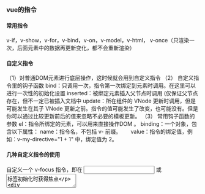 ### vue的指令

#### 常用指令

v-if，v-show，v-for，v-bind，v-on，v-model，v-html，
v-once（只渲染一次，后面元素中的数据再更新变化，都不会重新渲染）

#### 自定义指令

（1）对普通DOM元素进行底层操作，这时候就会用到自定义指令
（2） 自定义指令里的钩子函数
 bind：只调用一次，指令第一次绑定到元素时调用。在这里可以进行一次性的初始化设置
 inserted：被绑定元素插入父节点时调用 (仅保证父节点存在，但不一定已被插入文档中
 update：所在组件的 VNode 更新时调用，但是可能发生在其子 VNode 更新之前。指令的值可能发生了改变，也可能没有。但是你可以通过比较更新前后的值来忽略不必要的模板更新。
（3） 常用钩子函数的参数
 el：指令所绑定的元素，可以用来直接操作DOM 。
 binding：一个对象，包含以下属性：
 name：指令名，不包括 v- 前缀。　　
 value：指令的绑定值，例如：v-my-directive="1 + 1" 中，绑定值为 2。

#### 几种自定义指令的使用

 自定义一个 v-focus 指令，即在 <input> 或 <textarea> 标签初始化时获得焦点

```js
Vue.directive('focus', {
    inserted: function (el) {
        el.focus();//聚焦
    }
});
<input type="text" v-focus>
```

自定义一个权限指令，对需要权限判断的 Dom 进行显示隐藏

```js
function checkArray(key) {
  let arr = ['1', '2', '3', '4']
  let index = arr.indexOf(key)
  if (index > -1) {
    return true // 有权限
  } else {
    return false // 无权限
  }
}
 
const permission = {
  inserted: function (el, binding) {
    let permission = binding.value // 获取到 v-permission的值
    if (permission) {
      let hasPermission = checkArray(permission)
      if (!hasPermission) {
        // 没有权限 移除Dom元素
        el.parentNode && el.parentNode.removeChild(el)
      }
    }
  },
}
 
export default permission

//给 v-permission 赋值判断即可

<div class="btns">
  <!-- 显示 -->
  <button v-permission="'1'">权限按钮1</button>
  <!-- 不显示 -->
  <button v-permission="'10'">权限按钮2</button>
</div>
```

自定义一个防抖函数的指令

```js
const debounce = {
  inserted: function (el, binding) {
    let timer
    el.addEventListener('click', () => {
      if (timer) {
        clearTimeout(timer)
      }
      timer = setTimeout(() => {
        binding.value()
      }, 1000)
    })
  },
}

export default debounce

<button v-debounce="debounceClick">防抖</button>

```

### 用函数的方式调用组件

```vue
<template>
  <div class="custom-popover" :class="popoverClass" :style="{width: (width / 192) + 'rem'}">
    <div class="popover-title">
      <span>{{title}}</span>
      <span class="el-icon-close" @click="closeWindow"></span>
    </div>
    <div class="popover-content">
      <component :is="pageValue" :params='params'></component>
    </div>
  </div>
</template>
```

```js
import Vue from 'vue';
import popover from './popover.vue';
const getPopover = Vue.extend(popover);
export default $popover = function(obj){
	const getCon = new getPopover(obj).$mount();
    document.body.appendChild(getCon.$el);
    
}
getCon.$el.parentNode.removeChild(getCon.$el);
```

```js
import showPopover from './$popover';
showPopover(obj)
```

### this.$set

当在对象或者数组添加新的属性，视图没有更新时，可以使用这个api

```js
//对象 this.$set(object, 'key', value)
this.$set(this.ctrPointMadeUp, 'point', res.data.data.focusProportion)
//数组  this.$set(array, index, item)  this.$set(array[index],"key", value)
this.$set(this.items, index, item)
this.$set(this.items[index],"flag", !item.flag)
```

### 生命周期

#### 概述

  vue是通过构建数据驱动的web界面的渐进式框架
 vue生命周期就是指vue实例从创建到销毁的过程

#### 过程

 beforeCreate：实例已经初始化，只是数据观察与事件机制尚未形成，不能获取DOM节点
 created：实例已经创建，仍然不能获取DOM节点（有data，没有el）
 beforeMount：是个过渡阶段，获取不到具体的DOM节点，但是vue挂载的根节点已经创建（有data，有el）
 mounted：数据和DOM都已经被渲染出来了
 beforeUpdate和updated：data中的数据发生了改变，会触发对应组件的重新渲染，先后调用beforeUpdate和updated
 beforeDestroy和destroyed：vue实例即将销毁和销毁时的调用

#### 父子组件的生命周期

加载渲染过程
父beforeCreate->父created->父beforeMount->子beforeCreate->子created->子beforeMount->子mounted->父mounted
子组件更新过程
父beforeUpdate->子beforeUpdate->子updated->父updated
父组件更新过程
父beforeUpdate->父updated
销毁过程
父beforeDestroy->子beforeDestroy->子destroyed->父destroyed

### 组件传值

1 父组件使用v-bind进行数据的绑定，子组件中通过定义props接收对应的数据

2 使用$emit进行子组件给父组件传值

3 使用$children和$parents获取子组件和父组件对象

**$children** 指代的是子组件，返回的是一个组件集合

**$parent** 指代的是父组件 ，返回的是一个组件集合

4 使用$ref获取指定的子组件

5eventbus事件总线
6 vuex
7 路由传值

8 provide/ inject

### vue的路由

#### 常用配置项

path:路由请求的路径
component:路径匹配成功后需要渲染的组件或者页面
redirect:重定向
children:路由嵌套
name:命名路由 给当前路由取一个别名
props:路由解耦 路由传参的一种方式 针对动态路由
meta:路由元信息 当前路由所携带的一些信息

#### 路由懒加载

异步组件require()方法
es6import方法
webpack提供的require.ensure()

```js
{ component: resolve=require(['@/components/home'],resolve) }
{component: () => import("@/components/HelloWorld")}
```

#### 路由传参的区别

query刷新不会丢失query里面的数据，params刷新 会 丢失 params里面的数据
query在浏览器地址栏中显示参数，params不显示

#### 路由守卫

router.beforeEach 是页面加载之前，相反router.afterEach是页面加载之后

**前置路由**

路由白名单

利用token或cookie判断是否能跳转到首页或者重定向登录页

**后置路由**

跳转后的页面例如滚动条回调0 0 位置

更新页面title

懒加载结束等等

#### 不同路由跳转的区别

router-link默认是触发router.push(location)，如果设置的replace 则触发router.replace(location)

router.push() ：导航跑到不同的URL,这个方法会向history栈添加一个新的记录，所以，当用户点击浏览器后退按钮时，则回到之前的url.

router.replace(): 跟router.push作用是一样的，但是，它不会向history添加新记录，而是跟它的方法名一样替换掉当前的history记录.

router.go(n): 这个方法的参数是一个整数，意思是在history记录中向前或者后退多少步，类似window.history.Go(n) 

#### hash路由和history路由

 hash模式url带#号，可以用window.location.hash 读取，也可以用onhashchange判断url的变化
history模式不带#号，history路由是HTML5新增的API（history.pushState）

我们进行回车刷新操作，hash路由会加载到地址栏对应的页面，而history路由一般就404报错了（刷新是网络请求，没有后端准备时会报错）



当我们进入项目的主页的时候，一切正常，可以访问，但是当我们刷新页面或者直接访问路径的时候就会返回404，那是因为在history模式下，只是动态的通过js操作window.history来改变浏览器地址栏里的路径，并没有发起http请求，但是当我直接在浏览器里输入这个地址的时候，就一定要对服务器发起http请求，但是这个目标在服务器上又不存在，所以会返回404，怎么解决呢？我们现在可以把所有请求都转发到 http://localhost:8080/bank/page/index.html上就可以了。

#### 路由权限

公共路由

从根据用户信息接口访问一个路由信息接口，或者用户信息接口自带路由信息

```js
import { constantRoutes } from '@/router'
import error from '@/router/error'
import { getRouters } from '@/api/menu'
import Layout from '@/layout/index'

const permission = {
  state: {
    routes: [],
    addRoutes: []
  },
  mutations: {
    SET_ROUTES: (state, routes) => {
      state.addRoutes = routes
      state.routes = constantRoutes.concat(routes)
    }
  },
  actions: {
    // 生成路由
    GenerateRoutes({ commit }) {
      return new Promise(resolve => {
        // 向后端请求路由数据
        getRouters().then(res => {
          let accessedRoutes = filterAsyncRouter(res.data)
          accessedRoutes = accessedRoutes.concat(error)
          commit('SET_ROUTES', accessedRoutes)
          resolve(accessedRoutes)
        })
      })
    }
  }
}

// 遍历后台传来的路由字符串，转换为组件对象
function filterAsyncRouter(asyncRouterMap) {
  return asyncRouterMap.filter(route => {
    if (route.component) {
      // Layout组件特殊处理
      if (route.component === 'Layout') {
        route.component = Layout
      } else {
        route.component = loadView(route.component)
      }
    }
    if (route.children != null && route.children && route.children.length) {
      route.children = filterAsyncRouter(route.children)
    }
    return true
  })
}

export const loadView = (view) => { // 路由懒加载
  return (resolve) =>  require([`@/views/${view}`], resolve)
}

export default permission
```

在前置路由守卫使用addrouter动态添加api返回的路由信息实现路由权限

```js
  store.dispatch('GenerateRoutes', { roles }).then(accessRoutes => {
          // 测试 默认静态页面
          // store.dispatch('permission/generateRoutes', { roles }).then(accessRoutes => {
            // 根据roles权限生成可访问的路由表
            router.addRoutes(accessRoutes) // 动态添加可访问路由表
            next({ ...to, replace: true }) // hack方法 确保addRoutes已完成
          })
```

#### 路由白名单

在前置路由守卫进行路由白名单的判断

```js
const whiteList = ['/login', '/auth-redirect', '/bind', '/register']

if (whiteList.indexOf(to.path) !== -1) {
      // 在免登录白名单，直接进入
      next()
    } 
```



### computed和watch的区别

computed 计算属性 : 依赖其它属性值，并且 computed 的值有缓存，只有它依赖的属性值发生改变，下一次获取 computed 的值时才会重新计算 computed 的值。

watch 侦听器 : 更多的是「观察」的作用，无缓存性，类似于某些数据的监听回调，每当监听的数据变化时都会执行回调进行后续操作。

需要在数据变化时执行异步或开销较大的操作时，应该使用 watch，使用 watch 选项允许我们执行异步操作 ( 访问一个 API ),限制我们执行该操作的频率,并在我们得到最终结果前,设置中间状态。这些都是计算属性无法做到的。

当我们需要进行数值计算，并且依赖于其它数据时，应该使用 computed，因为可以利用 computed 的缓存特性，避免每次获取值时，都要重新计算。

### 计算属性的setter和getter

当页面获取某个数据的时候，先会在data里面找，找不到就会去计算属性里面找
在计算属性里面，获取的时候会自动去执行get方法
//父组件传递属性，子组件中不能直接修改，所以使用computed的setter触发父组件事件

```js
computed: {
    isShowData: {
      get() {
        return this.isShow;
      },
      // setter，触发父组件更新isShow
      set() {
        this.$emit("update:isShow", false);
      },
    },  
  },
```

### watch和computed的原理

#### computed

1. 调用计算属性时会触发其`Object.defineProperty`的`get`访问器函数
2. 当某个属性发生变化，触发`set`拦截函数，然后调用自身消息订阅器`dep`的`notify`方法，遍历当前`dep`中保存着所有订阅者`wathcer`的`subs`数组，并逐个调用`watcher`的 `update`方法，完成响应更新

### watch中的deep:true是如何实现的

当用户指定了watch中的deep属性为true时，如果当时监控的属性是数组类型，会对对象中的每一项进行求值，此时会将当前watcher存入到对应属性的依赖中，这样数组中对象发生变化时也会通知数据更新。
内部原理就是递归，耗费性能



#### 双向绑定的几种方式

**1  v-model**

```js
//父组件
<BoxTabs v-model="currentTabs" :headerList="headerList"></BoxTabs>  
//子组件
<div :class="{'active':index == currentTab}" >{{ item }}</div>
 props: {
    value: {
      type: Number,
      default: 0
    },
  },

watch: {
    value(val) {
      this.currentTab = val;
    },
    currentTab(val){
        this.$emit('input',val);
    }
  },
data() {
    return {
      currentTab: this.value,
    };
  },
```

**方式二  .sync  this.$emit('update:msg', Data)**

```js
//父组件
<view :msg.sync="msg"></view>

//子组件
<button @click="childBtn">儿子</button>

props: {
   msg: {
      type: String,
      default: ''
    },
  },

methods:{
    childBtn(){
    this.$emit('update:msg', Data)
              },
},
```


### vue2和vue3的区别

Vue.js是一个提供MVVM数据双向绑定的库，专注于UI层面，核心思想是：数据驱动、组件系统

```
双向绑定使用了 proxy 替代 Object.defineProperty，提升内存性能
新增 hook api
Composition API（组合API）
更好的ts支持，vue 3 直接用 ts 重写。
部分命令发生了变化
```

### Vue 3 性能提升的方面

```
1 响应式系统提升
vue2在初始化的时候，对data中的每个属性使用definepropery调用getter和setter使之变为响应式对象。
如果属性值为对象，还会递归调用defineproperty使之变为响应式对象
vue3使用proxy对象重写响应式。proxy的性能本来比defineproperty好
proxy可以拦截属性的访问、赋值、删除等操作，不需要初始化的时候遍历所有属性
优势：
可以监听动态新增的属性；
可以监听删除的属性 ；
可以监听数组的索引和 length 属性；
2  编译优化
优化编译和重写虚拟dom，让首次渲染和更新dom性能有更大的提升
vue2 通过标记静态根节点,优化 diff 算法
vue3 标记和提升所有静态根节点,diff 的时候只比较动态节点内容
3 源码体积的优化
vue3移除了一些不常用的api，例如：inline-template、filter等
```

### Composition Api 与Options Api 的区别

```
Options Api
包含一个描述组件选项（data、methods、props等）的对象 options；
API开发复杂组件，同一个功能逻辑的代码被拆分到不同选项 ；
使用mixin重用公用代码，也有问题：命名冲突，数据来源不清晰；
composition Api
vue3 新增的一组 api，它是基于函数的 api，可以更灵活的组织组件的逻辑。
解决options api在大型项目中，options api不好拆分和重用的问题。
```

### **vue 中容易出现内存泄露的几种情况**

声明的全局变量在切换页面的时候没有清空(在页面卸载的时候顺便处理掉该引用 window.test = null )
监听在 window/body 等事件没有解绑。（在页面销毁的时候，顺便解除引用，释放内存）
绑在 EventBus 的事件没有解绑（在页面卸载的时候也可以考虑解除引用）
v-if 指令产生的内存泄露


### vue手动挂载dom节点

```js
//MyComponent 就是引入的vue文件
var component = new MyComponent().$mount()
document.getElementById(‘app‘).appendChild(component.$el)
```

### vue本地代理跨域

```js
   devServer: {
       proxy: {
         '/video': {
           target: 'http://113.98.62.19:8088/',
           ws: false,
           changeOrigin: true
         }
      }
     },
```
### provide/ inject

`provide`/ `inject` 是vue2.2.0新增的api, 简单来说就是父组件中通过`provide`来提供变量, 然后再子组件中通过`inject`来注入变量

```vue
// A.vue

<template>
  <div>
	<comB></comB>
  </div>
</template>

<script>
  import comB from '../components/test/comB.vue'
  export default {
    name: "A",
    provide: {
      for: "demo"
    },
    components:{
      comB
    }
  }
</script>

```

```vue
// B.vue

<template>
  <div>
    {{demo}}
    <comC></comC>
  </div>
</template>

<script>
  import comC from '../components/test/comC.vue'
  export default {
    name: "B",
    inject: ['for'],
    data() {
      return {
        demo: this.for
      }
    },
    components: {
      comC
    }
  }
</script>

```

### 事件总线

#### 写法描述

```js
// 创建写法1：
let EventBus = new Vue() //vue实例可以作为事件总线
Object.defineProperties(Vue.prototype,{
    $bus:{
       get(){
        return EventBus  
    }   
  }
})
// 创建写法2：
Vue.prototype .$bus = new Vue()

//发射事件
 EventBus.$emit("aMsg", '来自A页面的消息');
//接收事件
EventBus.$on("aMsg", (msg) => {
      // A发送来的消息
      this.msg = msg;
    });
//移除事件
EventBus.$off('aMsg')
```

#### 事件总线的弊端

```json
在上一个例子中，我们A组件向事件总线发送了一个事件aMsg并传递了参数MsgA，然后B组件对该事件进行了监听，并获取了传递过来的参数。但是，这时如果我们离开B组件，然后再次进入B组件时，又会触发一次对事件aMsg的监听，这时时间总线里就有两个监听了，如果反复进入B组件多次，那么就会对aMsg进行多次的监听。

总而言之，A组件只向EventBus发送了一次事件，但B组件却进行了多次监听，EventBus容器中有很多个一模一样的事件监听器这时就会出现，事件只触发一次，但监听事件中的回调函数执行了很多次

- 解决办法：在组件离开，也就是被销毁前，将该监听事件给移除，以免下次再重复创建监听
- 语法：`this.$EventBus.$off(要移除监听的事件名)`
```

### vuex

index.js

```js
import Vue from 'vue'
import Vuex from 'vuex'
Vue.use(Vuex)
export default new Vuex.Store({
  modules: {
    app,
    transferData,
    dataRecord
  }
})
```

子文件

```js
export default {
    state: {
        disCreenImg:{},
    },
    mutations: {
      setDisCreenImg(state,imgObj){
        state.disCreenImg=imgObj;
      },
    },
    getters: {
     // 单个参数
        countDouble: function(state){
          return state.count 
        },
        // 两个参数
        CountDoubleAndDouble: function(state, getters) {
          return getters.countDouble 
        }
    },
    actions: {
      //
    }
  };
```

#### 基本使用

```js
this.$store.state.animalChange
this.$store.commit('setAnimalChange',{});
this.$store.dispatch('onLogin')
```

getter相当于vuex的计算属性，getter的返回值会根据它的依赖被缓存起来，且只有当它的依赖值发生了改变才会被重新计算。

```js
computed(){   
countDouble: function(){
   return this.$store.getters.countDouble
 }
}

  import { mapGetters } from 'vuex'
 ...mapGetters([
      'countDouble',
      'CountDoubleAndDouble',
    ]),
```

#### action和mutation区别

mutation是同步更新数据（内部会进行是否为异步方式更新的数据检测）

action异步操作，可以获取数据后调用mutation提交最终数据

### 在使用计算属性时，函数名和 data 数据源中的数据可以同名吗？

 不可以重名，不仅仅是计算属性和 data，其他的如 props，methods 都不可以重名，因为 Vue 会把这些属性挂载在组件实例上，直接使用 this 就可以访问，如果重名就会导致冲突。

### 怎么给 vue 定义全局的方法

目前一般有两种做法：一是给直接给 Vue.prototype 上添加，另外一个是通过 Vue.mixin 注册



### vue引入百度地图

```js

<template>
  <div class="baidu_map" id="baidu_map"></div>
</template>

<script>
export default {
  name: "Bmap",
  props: {
    // point:{
    //   type:Array,
    //   default:[114.051549, 22.557686],
    // }
  },
  data() {
    return {
      bmap: undefined,
      point: [114.051549, 22.557686],
      level: 17,
      imgIcon: null
    };
  },
  methods: {
    // 初始化地图
    onReady() {
      let styleJson = require("./mapStyle/mapStyle.json");
      this.bmap = new BMap.Map("baidu_map");
      let point = new BMap.Point(this.point[0], this.point[1]);
      this.bmap.centerAndZoom(point, this.level);
      this.bmap.setMapStyleV2({ styleJson: styleJson });
      this.bmap.enableScrollWheelZoom();
      this.bmap.disableDoubleClickZoom();
      // 实时显示监听地图级别
      this.bmap.addEventListener("zoomend", e => {
        var ZoomNum = this.bmap.getZoom();
        this.$emit("zoomChange", ZoomNum);
      });
    },
    // 创建点位
    createMarker(img, imgSize, point) {
      var mapPoint = new BMap.Point(point[0], point[1]);
      var imgIcon = new BMap.Icon(img, new BMap.Size(imgSize[0], imgSize[1]));
      return new BMap.Marker(mapPoint, { icon: imgIcon });
      // this.bmap.addOverlay(marker);
    },
    // 添加标注点的点击事件并投放到地图
    addMarker(marker, clickfun, dblclickfun) {
      marker.addEventListener("click", clickfun);
      marker.addEventListener("rightclick", dblclickfun);
      // console.log(this.imgIcon);
      this.bmap.addOverlay(marker);
    },
    // 设置图标对象
    setIconSize(url, size, marker) {
      var imgIcon = new BMap.Icon(url, new BMap.Size(size[0], size[1]));
      var icon = { icon: imgIcon };
      marker.setIcon(icon);
      // console.log(this.imgIcon);
      // debugger
      //  var  size = new BMap.Size(imgSize[0], imgSize[1]);
      //  var offset = {offset: size}
      //  console.log(this.imgIcon.setSize);


      // return this.imgIcon.setSize(offset)
    },
    //添加点位文本标签
    addLabel(content, point, marker, style) {
      if (!style) style = {};
      var opts = {
        position: point,
        offset: new BMap.Size(-10, -10)
      };
      let label = new BMap.Label(content, opts);
      //把label设置到maker上
      marker.setLabel(label);
      label.setStyle(style);
      return label;
    },
    // 清除所有标注点位
    clearOverlays() {
      this.bmap.clearOverlays();
    },
    // 清除特定的点位
    removeOverlay(target) {
      this.bmap.removeOverlay(target);
    },
    // 设置中心点
    setCenter(point,level) {
      // debugger
      let zoomLevel = level||17;
      // if(level){
      //   zoomLevel  =level;
      // }
      let points = new BMap.Point(point[0], point[1]);
      this.bmap.centerAndZoom(points, zoomLevel);
    },
    // 设置缩放级别
     setZoom(level) {
      let points = new BMap.Point(this.point[0], this.point[1]);
      this.bmap.centerAndZoom(points, level);
    },
    // 实时显示层级
    getZoom() {
      return this.bmap.getZoom();
    },
    // 鼠标绘制
    inquireType() {
      var styleOptions = {
        strokeColor: "#3ea5f9", //边线颜色。
        fillColor: "", //填充颜色。当参数为空时，圆形将没有填充效果。
        strokeWeight: 2, //边线的宽度，以像素为单位。
        strokeOpacity: 0.5, //边线透明度，取值范围0 - 1。
        fillOpacity: 0.6, //填充的透明度，取值范围0 - 1。
        strokeStyle: "solid" //边线的样式，solid或dashed。
      };
      //实例化鼠标绘制工具
      var drawingManager = new BMapLib.DrawingManager(this.bmap, {
        isOpen: false, //是否开启绘制模式
        enableDrawingTool: false, //是否显示工具栏
        drawingToolOptions: {
          anchor: BMAP_ANCHOR_TOP_RIGHT, //位置
          offset: new BMap.Size(5, 5) //偏离值
        },
        circleOptions: styleOptions, //圆的样式
        polylineOptions: styleOptions, //线的样式
        polygonOptions: styleOptions, //多边形的样式
        rectangleOptions: styleOptions //矩形的样式
      });
      //添加鼠标绘制工具监听事件，用于获取绘制结果
      let overlaysKC = [];
      var overlaycomplete = function(e) {
        overlaysKC.push(e.overlay);
      };
      drawingManager.addEventListener("overlaycomplete", overlaycomplete);
      // drawingManager.close();
      return { obj: drawingManager, data: overlaysKC };
    },
    closeInquireType(target) {
      target.close();
    },
    // 热力图
    heatMap() {
      // "visible":true, "opacity":70
      var heatmapOverlay = new BMapLib.HeatmapOverlay({ radius: 100 });
      this.bmap.addOverlay(heatmapOverlay);
      return heatmapOverlay;
    },
    // 点聚合
    MarkerClusterer(markers) {
      // var myStyles = [
      //   {
      //     url: require("../../assets/newImage/执法对象.png"),
      //     size: new BMap.Size(50, 50),
      //     fontSize: "14px"
      //   }
      // ];
      var markerClusterer = new BMapLib.MarkerClusterer(this.bmap, {
        markers: markers
      });
      // markerClusterer.setStyles(myStyles);
      return markerClusterer;
    },
    // 根据地理位置调整视野
    setViewport(arr) {
      this.bmap.setViewport(arr);
    },
    // 画线
    createPolyline(arr, options) {
      let defaultOption = {
        strokeColor: "#21e1e8",
        strokeWeight: 3,
        strokeOpacity: 1
      };
      let option = Object.assign(defaultOption, options);
      let arrPoint = arr.map(res => new BMap.Point(res.mlng, res.mlat));
      let Polyline = new BMap.Polyline(arrPoint, defaultOption);
      this.bmap.addOverlay(Polyline);
      return Polyline;
    },
  },


  mounted() {
    this.onReady();
  }
};
</script>


<style lang="less" scoped>
.baidu_map {
  width: 100%;
  height: 100%;
}
</style>

```

### vue中是如何检测数组变化的（源码）

使用了函数劫持的方式，重写了数组方法
Vue将data中的数组，进行了原型链重写，指向了自己定义的数组原型方法。
这样当调用数组api时，可以通知依赖更新。如果数组中包含着引用类型，会对数组中的引用类型再次进行监控。
Object.create()，保存原有原型

### 为何vue采用异步渲染

vue是组件级更新，如果不采用异步更新，那么每次更新数据都会对当前组件重新渲染。

为了性能考虑，vue会在本轮数据更新后，再去异步更新视图

### 何时需要使用beforeDestroy？

可能在当前组件使用了$on方法，需要在组件销毁前解绑
清除自己定义的定时器
解除事件的原生绑定scroll、mousemove…

### vue中v-if和v-show的区别

v-if如果条件不成立，不会渲染当前指令所在节点的dom元素

v-show切换当前dom的显示和隐藏，本质上display:none

### 为什么v-for和v-if不能连用？

v-for会比v-if的优先级高一些，如果连用的话，会把v-if给每个元素都添加一下，会造成性能问题。
如果确实需要判断每一个，可以用计算属性来解决，先用计算属性将满足条件的过滤出来，然后再去循环。

### **v-for中为什么要用key？**

解决vue中diff算法结构相同key相同，导致内容复用的问题，通过key（最好自定义id，不要用索引），明确dom元素，防止重复渲染。key的作用主要是为了高效的更新虚拟DOM

### 描述组件渲染和更新过程

渲染组件时，会通过Vue.extend方法构建子组件的构造函数，并进行实例化，最终手动调用$mount进行挂载。更新组件时会进行patchVnode流程，核心就是diff算法。



### **Vue中事件绑定的原理**

Vue的事件绑定分为两种：一种是原生的事件绑定，一种是组件的事件绑定
原生dom事件绑定采用的是addEventListener
组件的事件绑定采用的是$on方法

### **组件中的data为什么是个函数？**

同一个组件被复用多次，会创建多个实例。这些实例用的是同一个构造函数，如果data是一个对象的话，所有组件共享了同一个对象。为了保证组件的数据独立性，要求每个组件都必须通过data函数返回一个对象作为组件的状态。

##### vue中的v-html会导致哪些问题

可能会导致XXS攻击
v-html会替换掉标签内的子元素

##### vue中相同逻辑如何抽离

Vue.mixin用法给组件每个生命周期、函数都混入一些公共逻辑

##### 为什么要使用异步组件？

如果组件功能多，打包出的结果会变大，可以采用异步组件的方式来加载组件。主要依赖import()这个语法，可以实现文件的分割加载。

##### 谈谈你对keep-alive的理解（一个组件）

keep-alive可以实现组件的缓存，当组件切换时，不会对当前组件卸载
常用的2个属性include、exclude
常用的2个生命周期activated、deactivated

##### Vue中常见性能优化

###### **编码优化**

不要将所有的数据都放到data中，data中的数据都会增加getter、setter，会收集对应的watcher
vue在v-for时给每项元素绑定事件需要用事件代理
SPA页面采用keep-alive缓存组件
拆分组件（提高复用性、增加代码的可维护性，减少不必要的渲染）
v-if当值为false时，内部指令不会执行，具有阻断功能。很多情况下使用v-if替换v-show
for循环设置key值（提高运算性能，更快定位到节点）
Object.freeze冻结数据
合理使用路由懒加载、异步组件
数据持久化的问题，防抖、节流

Vue路由设置成懒加载

图片资源懒加载

###### **Vue加载性能优化**

第三方模块按需导入（babel-plugin-component）
滚动到可视区域动态加载（https://tangbc.github.io/vue-virtual-scroll-list）
图片懒加载（https://github.com/hilongjw/vue-lazyload.git）

###### **用户体验**

app-skeleton骨架屏

app shell app壳

pwa

###### **SEO优化**

预渲染插件prerender-spa-plugin

服务端渲染ssr

###### **打包优化**

使用cdn的方式加载第三方模块

多线程打包happypack

splitChunks抽离公共文件

sourceMap生成

###### 缓存压缩

客户端缓存、服务端缓存

服务端gzip压缩

##### **Vue3.0的改进**

采用了TS来编写

支持composition API

响应式数据原理改成了proxy

diff对比算法更新，只更新vdom绑定了动态数据的部分

##### 像vue-router，vuex他们都是作为vue插件，请说一下他们分别都是如何在vue中生效的？

通过vue的插件系统，用vue.mixin混入到全局，在每个组件的生命周期的某个阶段注入组件实例

##### 请你说一下vue的设计架构

vue2采用的是典型的混入式架构，类似于express和jquery，各部分分模块开发，再通过一个mixin去混入到最终暴露到全局的类上。
简述一个框架的同时，说出他的设计来源、类似的框架。

##### 请说一下你这个项目中做的事情

这个项目主体是一个vue项目，但是因为是pc端，为了seo，我特意做了ssr。然后这个项目有一套我和同事一起做的专门的组件库。在移动端，我们为了搭配app，也做了移动混合方案。像在首页，因为数据巨大，我们采用了一些优化方案。利用本地缓存数据，对小图标进行了base64转码。

##### 一个优秀的Vue团队代码规范是什么样子的

https://mp.weixin.qq.com/s/RL5P8gwYijMXR5F4xsLv6g



##### vite

- 文档: https://v3.cn.vuejs.org/guide/installation.html
- vite 是一个由原生 ESM 驱动的 Web 开发构建工具。在开发环境下基于浏览器原生 ES imports 开发，
- 它做到了***本地快速开发启动***, 在生产环境下基于 Rollup 打包。
  - 快速的冷启动，不需要等待打包操作；
  - 即时的热模块更新，替换性能和模块数量的解耦让更新飞起；
  - 真正的按需编译，不再等待整个应用编译完成，这是一个巨大的改变。

```
npm init vite-app <project-name>
cd <project-name>
npm install
npm run dev
```

##### Composition API(常用部分)

###### setup

新的option, 所有的组合API函数都在此使用, 只在初始化时执行一次

函数如果返回对象, 对象中的属性或方法, 模板中可以直接使用

###### ref

作用: 定义一个数据的响应式

语法: const xxx = ref(initValue)

- 创建一个包含响应式数据的引用(reference)对象
- js中操作数据: xxx.value
- 模板中操作数据: 不需要.value

一般用来定义一个基本类型的响应式数据

######  reactive

- 作用: 定义多个数据的响应式
- const proxy = reactive(obj): 接收一个普通对象然后返回该普通对象的响应式代理器对象
- 响应式转换是“深层的”：会影响对象内部所有嵌套的属性
- 内部基于 ES6 的 Proxy 实现，通过代理对象操作源对象，内部数据都是响应式的

##### proxy的响应式原理

```html
<html lang="en">
<head>
  <meta charset="UTF-8">
  <meta name="viewport" content="width=device-width, initial-scale=1.0">
  <title>Proxy 与 Reflect</title>
</head>
<body>
  <script>
    
    const user = {
      name: "John",
      age: 12
    };

    /* 
    proxyUser是代理对象, user是被代理对象
    后面所有的操作都是通过代理对象来操作被代理对象内部属性
    */
    const proxyUser = new Proxy(user, {

      get(target, prop) {
        console.log('劫持get()', prop)
        return Reflect.get(target, prop)
      },

      set(target, prop, val) {
        console.log('劫持set()', prop, val)
        return Reflect.set(target, prop, val); // (2)
      },

      deleteProperty (target, prop) {
        console.log('劫持delete属性', prop)
        return Reflect.deleteProperty(target, prop)
      }
    });
    // 读取属性值
    console.log(proxyUser===user)
    console.log(proxyUser.name, proxyUser.age)
    // 设置属性值
    proxyUser.name = 'bob'
    proxyUser.age = 13
    console.log(user)
    // 添加属性
    proxyUser.sex = '男'
    console.log(user)
    // 删除属性
    delete proxyUser.sex
    console.log(user)
  </script>
</body>
</html>
```

##### setup的一些细节

###### setup执行的时机

- 在beforeCreate之前执行(一次), 此时组件对象还没有创建
- this是undefined, 不能通过this来访问data/computed/methods / props
- 其实所有的composition API相关回调函数中也都不可以

###### setup的返回值

- 一般都返回一个对象: 为模板提供数据, 也就是模板中可以直接使用此对象中的所有属性/方法
- 返回对象中的属性会与data函数返回对象的属性合并成为组件对象的属性
- 返回对象中的方法会与methods中的方法合并成为组件对象的方法
- 如果有重名, setup优先
- 注意:
- 一般不要混合使用: methods中可以访问setup提供的属性和方法, 但在setup方法中不能访问data和methods
- setup不能是一个async函数: 因为返回值不再是return的对象, 而是promise, 模板看不到return对象中的属性数据

###### setup的参数

- setup(props, context) / setup(props, {attrs, slots, emit})
- props: 包含props配置声明且传入了的所有属性的对象
- attrs: 包含没有在props配置中声明的属性的对象, 相当于 this.$attrs
- slots: 包含所有传入的插槽内容的对象, 相当于 this.$slots
- emit: 用来分发自定义事件的函数, 相当于 this.$emit

##### reactive与ref-细节

- 是Vue3的 composition API中2个最重要的响应式API
- ref用来处理基本类型数据, reactive用来处理对象(递归深度响应式)
- 如果用ref对象/数组, 内部会自动将对象/数组转换为reactive的代理对象
- ref内部: 通过给value属性添加getter/setter来实现对数据的劫持
- reactive内部: 通过使用Proxy来实现对对象内部所有数据的劫持, 并通过Reflect操作对象内部数据
- ref的数据操作: 在js中要.value, 在模板中不需要(内部解析模板时会自动添加.value)

##### 计算属性与监视

- computed函数:
  - 与computed配置功能一致
  - 只有getter
  - 有getter和setter
- watch函数
  - 与watch配置功能一致
  - 监视指定的一个或多个响应式数据, 一旦数据变化, 就自动执行监视回调
  - 默认初始时不执行回调, 但可以通过配置immediate为true, 来指定初始时立即执行第一次
  - 通过配置deep为true, 来指定深度监视
- watchEffect函数
  - 不用直接指定要监视的数据, 回调函数中使用的哪些响应式数据就监视哪些响应式数据
  - 默认初始时就会执行第一次, 从而可以收集需要监视的数据
  - 监视数据发生变化时回调

##### 生命周期的对比

vue3的比vue2的快一步执行

- `beforeCreate` -> 使用 `setup()`
- `created` -> 使用 `setup()`
- `beforeMount` -> `onBeforeMount`
- `mounted` -> `onMounted`
- `beforeUpdate` -> `onBeforeUpdate`
- `updated` -> `onUpdated`
- `beforeDestroy` -> `onBeforeUnmount`
- `destroyed` -> `onUnmounted`
- `errorCaptured` -> `onErrorCaptured`

组合式 API 还提供了以下调试钩子函数：

- onRenderTracked
- onRenderTriggered

##### 自定义hook函数

- 使用Vue3的组合API封装的可复用的功能函数
- 自定义hook的作用类似于vue2中的mixin技术
- 自定义Hook的优势: 很清楚复用功能代码的来源, 更清楚易懂

```js
import { ref } from 'vue'
import axios from 'axios'

/* 
使用axios发送异步ajax请求
*/
export default function useUrlLoader<T>(url: string) {

  const result = ref<T | null>(null)
  const loading = ref(true)
  const errorMsg = ref(null)

  axios.get(url)
    .then(response => {
      loading.value = false
      result.value = response.data
    })
    .catch(e => {
      loading.value = false
      errorMsg.value = e.message || '未知错误'
    })

  return {
    loading,
    result,
    errorMsg,
  }
}
```



##### toRefs

把一个响应式对象转换成普通对象，该普通对象的每个 property 都是一个 ref

应用: 当从合成函数返回响应式对象时，toRefs 非常有用，这样消费组件就可以在不丢失响应式的情况下对返回的对象进行分解使用

问题: reactive 对象取出的所有属性值都是非响应式的

解决: 利用 toRefs 可以将一个响应式 reactive 对象的所有原始属性转换为响应式的 ref 属性

```js
<script lang="ts">
import { reactive, toRefs } from 'vue'
/*
toRefs:
  将响应式对象中所有属性包装为ref对象, 并返回包含这些ref对象的普通对象
  应用: 当从合成函数返回响应式对象时，toRefs 非常有用，
        这样消费组件就可以在不丢失响应式的情况下对返回的对象进行分解使用
*/
export default {

  setup () {
	
    const state = reactive({
      foo: 'a',
      bar: 'b',
    })

    const stateAsRefs = toRefs(state)
    // const {foo,bar}=toRefs(state)

    const {foo2, bar2} = useReatureX()

    return {
        //foo,
        //bar
      ...stateAsRefs,
      foo2, 
      bar2
    }
  },
}

function useReatureX() {
  const state = reactive({
    foo2: 'a',
    bar2: 'b',
  })

  setTimeout(() => {
    state.foo2 += '++'
    state.bar2 += '++'
  }, 2000);

  return toRefs(state)
}

</script>
```

##### ref获取元素

利用ref函数获取组件中的标签元素

功能需求: 让输入框自动获取焦点

```js
<template>
  <h2>App</h2>
  <input type="text">---
  <input type="text" ref="inputRef">
</template>

<script lang="ts">
import { onMounted, ref } from 'vue'
/* 
ref获取元素: 利用ref函数获取组件中的标签元素
功能需求: 让输入框自动获取焦点
*/
export default {
  setup() {
    const inputRef = ref<HTMLElement|null>(null)

    onMounted(() => {
      inputRef.value && inputRef.value.focus()
    })

    return {
      inputRef
    }
  },
}
</script>
```

#### Composition API(其它部分)

##### shallowReactive 与 shallowRef

- shallowReactive : 只处理了对象内最外层属性的响应式(也就是浅响应式)
- shallowRef: 只处理了value的响应式, 不进行对象的reactive处理
- 什么时候用浅响应式呢?
  - 一般情况下使用ref和reactive即可
  - 如果有一个对象数据, 结构比较深, 但变化时只是外层属性变化 ===> shallowReactive
  - 如果有一个对象数据, 后面会产生新的对象来替换 ===> shallowRef

#####  readonly 与 shallowReadonly

- readonly:
  - 深度只读数据
  - 获取一个对象 (响应式或纯对象) 或 ref 并返回原始代理的只读代理。
  - 只读代理是深层的：访问的任何嵌套 property 也是只读的。
- shallowReadonly
  - 浅只读数据
  - 创建一个代理，使其自身的 property 为只读，但不执行嵌套对象的深度只读转换
- 应用场景:
  - 在某些特定情况下, 我们可能不希望对数据进行更新的操作, 那就可以包装生成一个只读代理对象来读取数据, 而不能修改或删除

##### toRaw 与 markRaw

- toRaw
  - 返回由 `reactive` 或 `readonly` 方法转换成响应式代理的普通对象。
  - 这是一个还原方法，可用于临时读取，访问不会被代理/跟踪，写入时也不会触发界面更新。
- markRaw
  - 标记一个对象，使其永远不会转换为代理。返回对象本身
  - 应用场景:
    - 有些值不应被设置为响应式的，例如复杂的第三方类实例或 Vue 组件对象。
    - 当渲染具有不可变数据源的大列表时，跳过代理转换可以提高性能。

##### toRef

- 为源响应式对象上的某个属性创建一个 ref对象, 二者内部操作的是同一个数据值, 更新时二者是同步的
- 区别ref: 拷贝了一份新的数据值单独操作, 更新时相互不影响
- 应用: 当要将 某个prop 的 ref 传递给复合函数时，toRef 很有用

##### provide 与 inject

- provide`和`inject`提供依赖注入，功能类似 2.x 的`provide/inject
- 实现跨层级组件(祖孙)间通信

## vue源码原理

### 双向绑定

是通过数据劫持+订阅发布者模式实现的
数据劫持：指的是在修改或者访问某个对象的属性时，通过代码拦截劫持，然后进行修改返回这个最后的结果
订阅发布者模式：对象数据之间存在着一对多的相互依赖对应关系，当一个数据发生改变时，所有的依赖对象都会收到通知。

#### vue2

使用Object.defineProperty();（有缺陷，无法检测到对象属性的新增或删除，不能监听数组的变化）

#### vue3

使用es6的Proxy，更加高效并且提高了性能

#### 区别

Proxy代理整个对象，Object.defineProperty只代理对象上的某个属性，所以遍历对象的每个属性

对象上定义新属性时，Proxy可以监听到，Object.defineProperty监听不到。

数组新增删除修改时，Proxy可以监听到，Object.defineProperty监听不到

### nextTick

#### 原理

nextTick主要是使用了宏任务和微任务，定义了一个异步方法。多次调用nextTick会将方法存入队列中，通过这个异步方法清空当前队列，所以nextTick就是异步方法

在下次 DOM 更新循环结束之后执行延迟回调。在修改数据之后立即使用这个方法，获取更新后的 DOM

#### 应用

新的dom没有更新但是需要基于这个dom做操作，需要用到这个nextTick这个api

可以帮助我们在created里实现获取页面元素

当项目中你想在改变DOM元素的数据后基于新的dom做点什么，对新DOM一系列的js操作都需要放进Vue.nextTick()的回调函数中

### v-model原理

v-model可以看成是value+input方法的语法糖

其核心就是，一方面modal层通过defineProperty来劫持每个属性，一旦监听到变化通过相关的页面元素更新。另一方面通过编译模板文件，为控件的v-model绑定input事件，从而页面输入能实时更新相关data属性值。